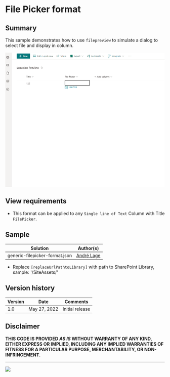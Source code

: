 # File Picker format

## Summary
This sample demonstrates how to use `filepreview` to simulate a dialog to select file and display in column.

![File Picker format](./assets/generic-filepicker-format.gif)


## View requirements
- This format can be applied to any `Single line of Text` Column with Title `FilePicker`.

## Sample

Solution|Author(s)
--------|---------
generic-filepicker-format.json | [André Lage](https://twitter.com/aaclage)

- Replace `[replaceUrlPathtoLibrary]` with path to SharePoint Library, sample: '/SiteAssets/'

## Version history

Version|Date|Comments
-------|----|--------
1.0|May 27, 2022|Initial release

## Disclaimer
**THIS CODE IS PROVIDED *AS IS* WITHOUT WARRANTY OF ANY KIND, EITHER EXPRESS OR IMPLIED, INCLUDING ANY IMPLIED WARRANTIES OF FITNESS FOR A PARTICULAR PURPOSE, MERCHANTABILITY, OR NON-INFRINGEMENT.**

---


<img src="https://telemetry.sharepointpnp.com/sp-dev-list-formatting/column-samples/generic-filepicker-format" />
